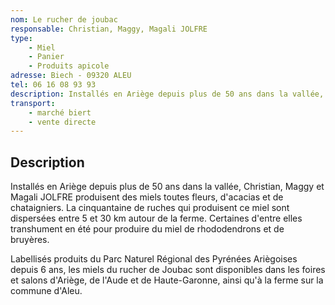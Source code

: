 ```yaml
---
nom: Le rucher de joubac
responsable: Christian, Maggy, Magali JOLFRE
type:
    - Miel
    - Panier
    - Produits apicole
adresse: Biech - 09320 ALEU
tel: 06 16 08 93 93
description: Installés en Ariège depuis plus de 50 ans dans la vallée, Christian, Maggy et Magali JOLFRE produisent des miels toutes fleurs, d'acacias et de chataigniers
transport:
    - marché biert
    - vente directe
---
```


## Description


Installés en Ariège depuis plus de 50 ans dans la vallée, Christian, Maggy et Magali JOLFRE produisent des miels toutes fleurs, d'acacias et de chataigniers. La cinquantaine de ruches qui produisent ce miel sont dispersées entre 5 et 30 km autour de la ferme. Certaines d'entre elles transhument en été pour produire du miel de rhododendrons et de bruyères.

Labellisés produits du Parc Naturel Régional des Pyrénées Ariègoises depuis 6 ans, les miels du rucher de Joubac sont disponibles dans les foires et salons d'Ariège, de l'Aude et de Haute-Garonne, ainsi qu'à la ferme sur la commune d'Aleu. 


